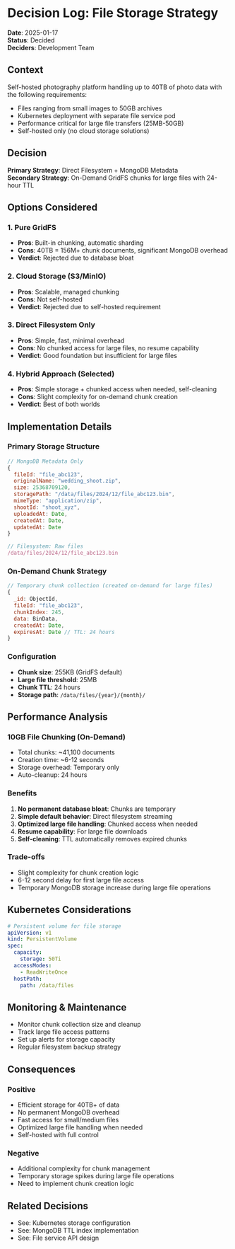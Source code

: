 # Decision Log: File Storage Strategy

**Date**: 2025-01-17  
**Status**: Decided  
**Deciders**: Development Team  

## Context

Self-hosted photography platform handling up to 40TB of photo data with the following requirements:
- Files ranging from small images to 50GB archives
- Kubernetes deployment with separate file service pod
- Performance critical for large file transfers (25MB-50GB)
- Self-hosted only (no cloud storage solutions)

## Decision

**Primary Strategy**: Direct Filesystem + MongoDB Metadata  
**Secondary Strategy**: On-Demand GridFS chunks for large files with 24-hour TTL

## Options Considered

### 1. Pure GridFS
- **Pros**: Built-in chunking, automatic sharding
- **Cons**: 40TB = 156M+ chunk documents, significant MongoDB overhead
- **Verdict**: Rejected due to database bloat

### 2. Cloud Storage (S3/MinIO)
- **Pros**: Scalable, managed chunking
- **Cons**: Not self-hosted
- **Verdict**: Rejected due to self-hosted requirement

### 3. Direct Filesystem Only
- **Pros**: Simple, fast, minimal overhead
- **Cons**: No chunked access for large files, no resume capability
- **Verdict**: Good foundation but insufficient for large files

### 4. Hybrid Approach (Selected)
- **Pros**: Simple storage + chunked access when needed, self-cleaning
- **Cons**: Slight complexity for on-demand chunk creation
- **Verdict**: Best of both worlds

## Implementation Details

### Primary Storage Structure
```javascript
// MongoDB Metadata Only
{
  fileId: "file_abc123",
  originalName: "wedding_shoot.zip", 
  size: 25368709120,
  storagePath: "/data/files/2024/12/file_abc123.bin",
  mimeType: "application/zip",
  shootId: "shoot_xyz",
  uploadedAt: Date,
  createdAt: Date,
  updatedAt: Date
}

// Filesystem: Raw files
/data/files/2024/12/file_abc123.bin
```

### On-Demand Chunk Strategy
```javascript
// Temporary chunk collection (created on-demand for large files)
{
  _id: ObjectId,
  fileId: "file_abc123",
  chunkIndex: 245,
  data: BinData,
  createdAt: Date,
  expiresAt: Date // TTL: 24 hours
}
```

### Configuration
- **Chunk size**: 255KB (GridFS default)
- **Large file threshold**: 25MB
- **Chunk TTL**: 24 hours
- **Storage path**: `/data/files/{year}/{month}/`

## Performance Analysis

### 10GB File Chunking (On-Demand)
- Total chunks: ~41,100 documents
- Creation time: ~6-12 seconds
- Storage overhead: Temporary only
- Auto-cleanup: 24 hours

### Benefits
1. **No permanent database bloat**: Chunks are temporary
2. **Simple default behavior**: Direct filesystem streaming
3. **Optimized large file handling**: Chunked access when needed
4. **Resume capability**: For large file downloads
5. **Self-cleaning**: TTL automatically removes expired chunks

### Trade-offs
- Slight complexity for chunk creation logic
- 6-12 second delay for first large file access
- Temporary MongoDB storage increase during large file operations

## Kubernetes Considerations

```yaml
# Persistent volume for file storage
apiVersion: v1
kind: PersistentVolume
spec:
  capacity:
    storage: 50Ti
  accessModes:
    - ReadWriteOnce
  hostPath:
    path: /data/files
```

## Monitoring & Maintenance

- Monitor chunk collection size and cleanup
- Track large file access patterns
- Set up alerts for storage capacity
- Regular filesystem backup strategy

## Consequences

### Positive
- Efficient storage for 40TB+ of data
- No permanent MongoDB overhead
- Fast access for small/medium files
- Optimized large file handling when needed
- Self-hosted with full control

### Negative
- Additional complexity for chunk management
- Temporary storage spikes during large file operations
- Need to implement chunk creation logic

## Related Decisions
- See: Kubernetes storage configuration
- See: MongoDB TTL index implementation
- See: File service API design